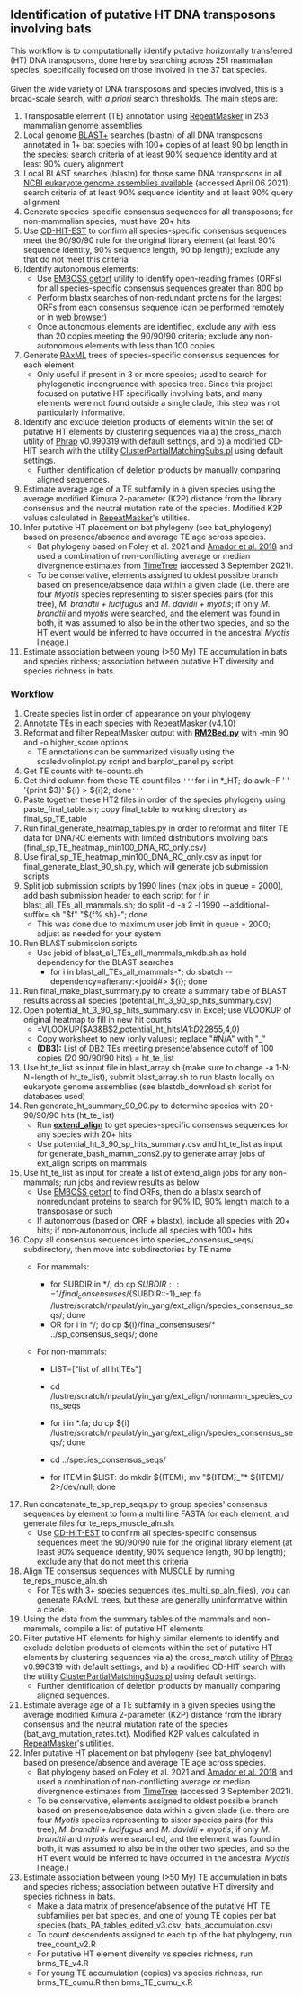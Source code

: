 ## Identification of putative HT DNA transposons involving bats

This workflow is to computationally identify putative horizontally transferred (HT) DNA transposons, done here by searching across 251 mammalian species, specifically focused on those involved in the 37 bat species.\
\
Given the wide variety of DNA transposons and species involved, this is a broad-scale search, with _a priori_ search thresholds. The main steps are:
1. Transposable element (TE) annotation using [RepeatMasker](http://repeatmasker.org/) in 253 mammalian genome assemblies
2. Local genome [BLAST+](https://www.ncbi.nlm.nih.gov/books/NBK279690/) searches (blastn) of all DNA transposons annotated in 1+ bat species with 100+ copies of at least 90 bp length in the species; search criteria of at least 90% sequence identity and at least 90% query alignment
3. Local BLAST searches (blastn) for those same DNA transposons in all [NCBI eukaryote genome assemblies available](https://ftp.ncbi.nlm.nih.gov/blast/db/) (accessed April 06 2021); search criteria of at least 90% sequence identity and at least 90% query alignment
4. Generate species-specific consensus sequences for all transposons; for non-mammalian species, must have 20+ hits
5. Use [CD-HIT-EST](http://weizhongli-lab.org/cd-hit/) to confirm all species-specific consensus sequences meet the 90/90/90 rule for the original library element (at least 90% sequence identity, 90% sequence length, 90 bp length); exclude any that do not meet this criteria
6. Identify autonomous elements: 
     * Use [EMBOSS getorf](https://www.bioinformatics.nl/cgi-bin/emboss/help/getorf) utility to identify open-reading frames (ORFs) for all species-specific consensus sequences greater than 800 bp 
     * Perform blastx searches of non-redundant proteins for the largest ORFs from each consensus sequence (can be performed remotely or in [web browser](https://blast.ncbi.nlm.nih.gov/Blast.cgi?PROGRAM=blastx&PAGE_TYPE=BlastSearch&LINK_LOC=blasthome))
     * Once autonomous elements are identified, exclude any with less than 20 copies meeting the 90/90/90 criteria; exclude any non-autonomous elements with less than 100 copies
7. Generate [RAxML](https://github.com/stamatak/standard-RAxML) trees of species-specific consensus sequences for each element
     * Only useful if present in 3 or more species; used to search for phylogenetic incongruence with species tree. Since this project focused on putative HT specifically involving bats, and many elements were not found outside a single clade, this step was not particularly informative.
8. Identify and exclude deletion products of elements within the set of putative HT elements by clustering sequences via a) the cross_match utility of [Phrap](http://www.phrap.org/phredphrapconsed.html) v0.990319 with default settings, and b) a modified CD-HIT search with the utility [ClusterPartialMatchingSubs.pl](https://currentprotocols.onlinelibrary.wiley.com/doi/abs/10.1002/cpz1.154) using default settings.
    * Further identification of deletion products by manually comparing aligned sequences.
9. Estimate average age of a TE subfamily in a given species using the average modified Kimura 2-parameter (K2P) distance from the library consensus and the neutral mutation rate of the species. Modified K2P values calculated in [RepeatMasker](http://repeatmasker.org/)'s utilities.
10. Infer putative HT placement on bat phylogeny (see bat_phylogeny) based on presence/absence and average TE age across species.
    * Bat phylogeny based on Foley et al. 2021 and [Amador et al. 2018](https://link.springer.com/article/10.1007/s10914-016-9363-8) and used a combination of non-conflicting average or median divergnence estimates from [TimeTree](http://www.timetree.org/) (accessed 3 September 2021).
    * To be conservative, elements assigned to oldest possible branch based on presence/absence data within a given clade (i.e. there are four _Myotis_ species representing to sister species pairs (for this tree), _M. brandtii + lucifugus_ and _M. davidii + myotis_; if only _M. brandtii_ and _myotis_ were searched, and the element was found in both, it was assumed to also be in the other two species, and so the HT event would be inferred to have occurred in the ancestral _Myotis_ lineage.)
11. Estimate association between young (>50 My) TE accumulation in bats and species richess; association between putative HT diversity and species richness in bats.


### Workflow
1. Create species list in order of appearance on your phylogeny
2. Annotate TEs in each species with RepeatMasker (v4.1.0)
3. Reformat and filter RepeatMasker output with [**RM2Bed.py**](https://github.com/davidaray/bioinfo_tools/blob/master/RM2bed.py) with -min 90 and -o higher_score options
    * TE annotations can be summarized visually using the scaledviolinplot.py script and barplot_panel.py script
4. Get TE counts with te-counts.sh
5. Get third column from these TE count files
    `'''`for i in \*\_HT; do awk -F ' ' '{print $3}' ${i} \> ${i}2; done`'''`
6. Paste together these HT2 files in order of the species phylogeny using paste_final_table.sh; copy final_table to working directory as final_sp_TE_table
7. Run final_generate_heatmap_tables.py in order to reformat and filter TE data for DNA/RC elements with limited distributions involving bats (final_sp_TE_heatmap_min100_DNA_RC_only.csv)
8. Use final_sp_TE_heatmap_min100_DNA_RC_only.csv as input for final_generate_blast_90_sh.py, which will generate job submission scripts
9. Split job submission scripts by 1990 lines (max jobs in queue = 2000), add bash submission header to each script
    for f in blast_all_TEs_all_mammals.sh; do split -d -a 2 -l 1990 --additional-suffix=.sh "$f" "${f%.sh}-"; done
    * This was done due to maximum user job limit in queue = 2000; adjust as needed for your system
10. Run BLAST submission scripts
    * Use jobid of blast_all_TEs_all_mammals_mkdb.sh as hold dependency for the BLAST searches
      * for i in blast_all_TEs_all_mammals-\*; do sbatch --dependency=afterany:<jobid#> ${i}; done
11. Run final_make_blast_summary.py to create a summary table of BLAST results across all species (potential_ht_3_90_sp_hits_summary.csv)
12. Open potential_ht_3_90_sp_hits_summary.csv in Excel; use VLOOKUP of original heatmap to fill in new hit counts
    * =VLOOKUP($A3&B$2,potential_ht_hits!$A$1:$D$22855,4,0)
    * Copy worksheet to new (only values); replace "#N/A" with "_"
    * **(DB3):** List of DB2 TEs meeting presence/absence cutoff of 100 copies (20 90/90/90 hits) = ht_te_list
13. Use ht_te_list as input file in blast_array.sh (make sure to change -a 1-N; N=length of ht_te_list), submit blast_array.sh to run blastn locally on eukaryote genome assemblies (see blastdb_download.sh script for databases used)
14. Run generate_ht_summary_90_90.py to determine species with 20+ 90/90/90 hits (ht_te_list)
    * Run [**extend_align**](https://github.com/davidaray/bioinfo_tools/blob/master/extend_align.sh) to get species-specific consensus sequences for any species with 20+ hits
    * Use potential_ht_3_90_sp_hits_summary.csv and ht_te_list as input for generate_bash_mamm_cons2.py to generate array jobs of ext_align scripts on mammals
15. Use ht_te_list as input for create a list of extend_align jobs for any non-mammals; run jobs and review results as below
    * Use [EMBOSS getorf](https://www.bioinformatics.nl/cgi-bin/emboss/help/getorf) to find ORFs, then do a blastx search of nonredundant proteins to search for 90% ID, 90% length match to a transposase or such
    * If autonomous (based on ORF + blastx), include all species with 20+ hits; if non-autonomous, include all species with 100+ hits
16. Copy all consensus sequences into species_consensus_seqs/ subdirectory, then move into subdirectories by TE name
     * For mammals:
         * for SUBDIR in \*/; do cp ${SUBDIR::-1}/final_consensuses/${SUBDIR::-1}\_rep.fa /lustre/scratch/npaulat/yin_yang/ext_align/species_consensus_seqs/; done
         * OR for i in \*/; do cp ${i}/final_consensuses/* ../sp_consensus_seqs/; done
    
    * For non-mammals:
         * LIST=\["list of all ht TEs"]
    
         * cd /lustre/scratch/npaulat/yin_yang/ext_align/nonmamm_species_cons_seqs
         * for i in \*.fa; do cp ${i} /lustre/scratch/npaulat/yin_yang/ext_align/species_consensus_seqs/; done
         * cd ../species_consensus_seqs/
         * for ITEM in $LIST: do mkdir ${ITEM}; mv "${ITEM}\_"* ${ITEM}/ 2>/dev/null; done
17. Run concatenate_te_sp_rep_seqs.py to group species' consensus sequences by element to form a multi line FASTA for each element, and generate files for te_reps_muscle_aln.sh.
    * Use [CD-HIT-EST](http://weizhongli-lab.org/cd-hit/) to confirm all species-specific consensus sequences meet the 90/90/90 rule for the original library element (at least 90% sequence identity, 90% sequence length, 90 bp length); exclude any that do not meet this criteria
18. Align TE consensus sequences with MUSCLE by running te_reps_muscle_aln.sh
    * For TEs with 3+ species sequences (tes_multi_sp_aln_files), you can generate RAxML trees, but these are generally uninformative within a clade.
19. Using the data from the summary tables of the mammals and non-mammals, compile a list of putative HT elements
20. Filter putative HT elements for highly similar elements to identify and exclude deletion products of elements within the set of putative HT elements by clustering sequences via a) the cross_match utility of [Phrap](http://www.phrap.org/phredphrapconsed.html) v0.990319 with default settings, and b) a modified CD-HIT search with the utility [ClusterPartialMatchingSubs.pl](https://currentprotocols.onlinelibrary.wiley.com/doi/abs/10.1002/cpz1.154) using default settings.
    * Further identification of deletion products by manually comparing aligned sequences.
21. Estimate average age of a TE subfamily in a given species using the average modified Kimura 2-parameter (K2P) distance from the library consensus and the neutral mutation rate of the species (bat_avg_mutation_rates.txt). Modified K2P values calculated in [RepeatMasker](http://repeatmasker.org/)'s utilities.
22. Infer putative HT placement on bat phylogeny (see bat_phylogeny) based on presence/absence and average TE age across species.
    * Bat phylogeny based on Foley et al. 2021 and [Amador et al. 2018](https://link.springer.com/article/10.1007/s10914-016-9363-8) and used a combination of non-conflicting average or median divergnence estimates from [TimeTree](http://www.timetree.org/) (accessed 3 September 2021).
    * To be conservative, elements assigned to oldest possible branch based on presence/absence data within a given clade (i.e. there are four _Myotis_ species representing to sister species pairs (for this tree), _M. brandtii + lucifugus_ and _M. davidii + myotis_; if only _M. brandtii_ and _myotis_ were searched, and the element was found in both, it was assumed to also be in the other two species, and so the HT event would be inferred to have occurred in the ancestral _Myotis_ lineage.)
23. Estimate association between young (>50 My) TE accumulation in bats and species richess; association between putative HT diversity and species richness in bats.
    * Make a data matrix of presence/absence of the putative HT TE subfamilies per bat species, and one of young TE copies per bat species (bats_PA_tables_edited_v3.csv; bats_accumulation.csv)
    * To count descendents assigned to each tip of the bat phylogeny, run tree_count_v2.R
    * For putative HT element diversity vs species richness, run brms_TE_v4.R
    * For young TE accumulation (copies) vs species richness, run brms_TE_cumu.R then brms_TE_cumu_x.R

